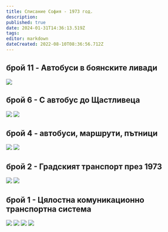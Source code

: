 ```yaml
---
title: Списание София - 1973 год.
description: 
published: true
date: 2024-01-31T14:36:13.519Z
tags: 
editor: markdown
dateCreated: 2022-08-10T08:36:56.712Z
---
```


## брой 11 - Aвтобуси в боянските ливади
<img src="http://46.10.181.183:1518/trinmo/literature/spisanie-sofia/sof_1973_kn_11_0015-1.jpg"/>

## брой 6 - С автобус до Щастливеца
<img src="http://46.10.181.183:1518/trinmo/literature/spisanie-sofia/sof_1973_kn_6_0016-1.jpg"/>
<img src="http://46.10.181.183:1518/trinmo/literature/spisanie-sofia/sof_1973_kn_6_0017-1.jpg"/>

## брой 4 - aвтобуси, маршрути, пътници
<img src="http://46.10.181.183:1518/trinmo/literature/spisanie-sofia/sof_1973_kn_4_0012-1.jpg"/>
<img src="http://46.10.181.183:1518/trinmo/literature/spisanie-sofia/sof_1973_kn_4_0013-1.jpg"/>

## брой 2 - Градският транспорт през 1973
<img src="http://46.10.181.183:1518/trinmo/literature/spisanie-sofia/sof_1973_kn_2_0014-1.jpg"/>
<img src="http://46.10.181.183:1518/trinmo/literature/spisanie-sofia/sof_1973_kn_2_0015-1.jpg"/>

## брой 1 - Цялостна комуникационно транспортна система
<img src="http://46.10.181.183:1518/trinmo/literature/spisanie-sofia/sof_1973_kn_1_0003-1.jpg"/>
<img src="http://46.10.181.183:1518/trinmo/literature/spisanie-sofia/sof_1973_kn_1_0004-1.jpg"/>
<img src="http://46.10.181.183:1518/trinmo/literature/spisanie-sofia/sof_1973_kn_1_0005-1.jpg"/>
<img src="http://46.10.181.183:1518/trinmo/literature/spisanie-sofia/sof_1973_kn_1_0006-1.jpg"/>